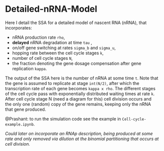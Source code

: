 # Detailed-nRNA-Model

Here I detail the SSA for a detailed model of nascent RNA (nRNA), that incorporates:
- nRNA production rate `rho`,
- **delayed** nRNA degradation at time `tau` , 
- on/off gene switching at rates `sigma_b` and `sigma_u`,
- hopping rate between the cell cycle stages `k`,
- number of cell cycle stages `N`,
- the fraction denoting the gene dosage compensation after gene replication `kappa`.

The output of the SSA here is the number of nRNA at some time `t`. Note that the gene is assumed to replicate at stage `int(N/2)`, after which the transcription rate of each gene becomes `kappa x rho`. The different stages of the cell cycle pass with exponentially distributed waiting times at rate `k`. After cell cycle stage N (need a diagram for this) cell division occurs and the only one (random) copy of the gene remains, keeping only the nRNA that gene produced.

@Prashant: to run the simulation code see the example in `Cell-cycle-example.ipynb`.

*Could later on incorporate an RNAp description, being produced at some rate and only removed via dilution at the binomial partitioning that occurs at cell division.*
